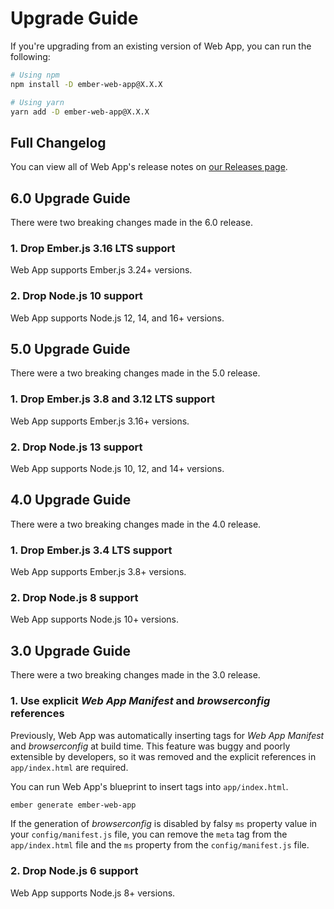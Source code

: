 # Upgrade Guide

If you're upgrading from an existing version of Web App, you can run the following:

```sh
# Using npm
npm install -D ember-web-app@X.X.X

# Using yarn
yarn add -D ember-web-app@X.X.X
```

## Full Changelog

You can view all of Web App's release notes on [our Releases page](https://github.com/zonkyio/ember-web-app/releases).

## 6.0 Upgrade Guide

There were two breaking changes made in the 6.0 release.

### 1. Drop Ember.js 3.16 LTS support

Web App supports Ember.js 3.24+ versions.

### 2. Drop Node.js 10 support

Web App supports Node.js 12, 14, and 16+ versions.

## 5.0 Upgrade Guide

There were a two breaking changes made in the 5.0 release.

### 1. Drop Ember.js 3.8 and 3.12 LTS support

Web App supports Ember.js 3.16+ versions.

### 2. Drop Node.js 13 support

Web App supports Node.js 10, 12, and 14+ versions.

## 4.0 Upgrade Guide

There were a two breaking changes made in the 4.0 release.

### 1. Drop Ember.js 3.4 LTS support

Web App supports Ember.js 3.8+ versions.

### 2. Drop Node.js 8 support

Web App supports Node.js 10+ versions.

## 3.0 Upgrade Guide

There were a two breaking changes made in the 3.0 release.

### 1. Use explicit _Web App Manifest_ and _browserconfig_ references

Previously, Web App was automatically inserting tags for _Web App Manifest_ and _browserconfig_ at build time. This feature was buggy and poorly extensible by developers, so it was removed and the explicit references in `app/index.html` are required.

You can run Web App's blueprint to insert tags into `app/index.html`.

```sh
ember generate ember-web-app
```

If the generation of _browserconfig_ is disabled by falsy `ms` property value in your `config/manifest.js` file, you can remove the `meta` tag from the `app/index.html` file and the `ms` property from the `config/manifest.js` file.

### 2. Drop Node.js 6 support

Web App supports Node.js 8+ versions.
